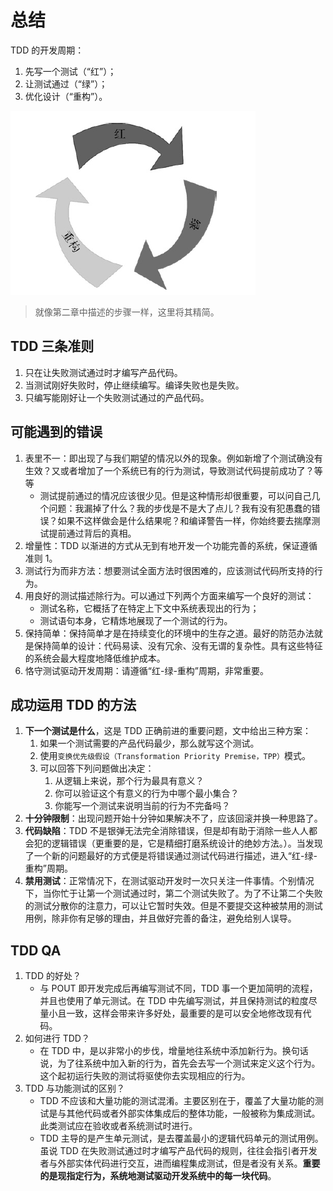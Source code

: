 # 总结

TDD 的开发周期：

1. 先写一个测试（“红”）；
2. 让测试通过（“绿”）；
3. 优化设计（“重构”）。

![TDDProcess](./pic/1_TDD_Process.png)

> 就像第二章中描述的步骤一样，这里将其精简。

## TDD 三条准则

1. 只在让失败测试通过时才编写产品代码。
2. 当测试刚好失败时，停止继续编写。编译失败也是失败。
3. 只编写能刚好让一个失败测试通过的产品代码。

## 可能遇到的错误

1. 表里不一：即出现了与我们期望的情况以外的现象。例如新增了个测试确没有生效？又或者增加了一个系统已有的行为测试，导致测试代码提前成功了？等等
   - 测试提前通过的情况应该很少见。但是这种情形却很重要，可以问自己几个问题：我漏掉了什么？我的步伐是不是大了点儿？我有没有犯愚蠢的错误？如果不这样做会是什么结果呢？和编译警告一样，你始终要去揣摩测试提前通过背后的真相。
2. 增量性：TDD 以渐进的方式从无到有地开发一个功能完善的系统，保证遵循准则 1。
3. 测试行为而非方法：想要测试全面方法时很困难的，应该测试代码所支持的行为。
4. 用良好的测试描述除行为。可以通过下列两个方面来编写一个良好的测试：
   - 测试名称，它概括了在特定上下文中系统表现出的行为；
   - 测试语句本身，它精炼地展现了一个测试的行为。
5. 保持简单：保持简单才是在持续变化的环境中的生存之道。最好的防范办法就是保持简单的设计：代码易读、没有冗余、没有无谓的复杂性。具有这些特征的系统会最大程度地降低维护成本。
6. 恪守测试驱动开发周期：请遵循“红-绿-重构”周期，非常重要。

## 成功运用 TDD 的方法

1. **下一个测试是什么**，这是 TDD 正确前进的重要问题，文中给出三种方案：
   1. 如果一个测试需要的产品代码最少，那么就写这个测试。
   2. 使用`变换优先级假设（Transformation Priority Premise，TPP）`模式。
   3. 可以回答下列问题做出决定：
      1. 从逻辑上来说，那个行为最具有意义？
      2. 你可以验证这个有意义的行为中哪个最小集合？
      3. 你能写一个测试来说明当前的行为不完备吗？
2. **十分钟限制**：出现问题开始十分钟如果解决不了，应该回滚并换一种思路了。
3. **代码缺陷**：TDD 不是银弹无法完全消除错误，但是却有助于消除一些人人都会犯的逻辑错误（更重要的是，它是精细打磨系统设计的绝妙方法。）。当发现了一个新的问题最好的方式便是将错误通过测试代码进行描述，进入“红-绿-重构”周期。
4. **禁用测试**：正常情况下，在测试驱动开发时一次只关注一件事情。个别情况下，当你忙于让第一个测试通过时，第二个测试失败了。为了不让第二个失败的测试分散你的注意力，可以让它暂时失效。但是不要提交这种被禁用的测试用例，除非你有足够的理由，并且做好完善的备注，避免给别人误导。

## TDD QA

1. TDD 的好处？
   - 与 POUT 即开发完成后再编写测试不同，TDD 事一个更加简明的流程，并且也使用了单元测试。在 TDD 中先编写测试，并且保持测试的粒度尽量小且一致，这样会带来许多好处，最重要的是可以安全地修改现有代码。
2. 如何进行 TDD？
   - 在 TDD 中，是以非常小的步伐，增量地往系统中添加新行为。换句话说，为了往系统中加入新的行为，首先会去写一个测试来定义这个行为。这个起初运行失败的测试将驱使你去实现相应的行为。
3. TDD 与功能测试的区别？
   - TDD 不应该和大量功能的测试混淆。主要区别在于，覆盖了大量功能的测试是与其他代码或者外部实体集成后的整体功能，一般被称为集成测试。此类测试应在验收或者系统测试时进行。
   - TDD 主导的是产生单元测试，是去覆盖最小的逻辑代码单元的测试用例。虽说 TDD 在失败测试通过时才编写产品代码的规则，往往会指引者开发者与外部实体代码进行交互，进而编程集成测试，但是者没有关系。**重要的是现指定行为，系统地测试驱动开发系统中的每一块代码**。
